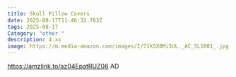 ```yaml
---
title: Skull Pillow Covers
date: 2025-08-17T11:46:32.763Z
tags: 2025-08-17
Category: "other "
description: 4.xx
image: https://m.media-amazon.com/images/I/71kSX0Mi5UL._AC_SL1001_.jpg
---
```

https://amzlink.to/az04EpatRUZ06   AD